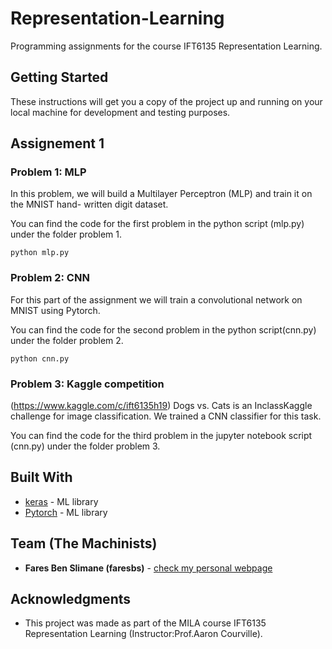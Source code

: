 # Representation-Learning
Programming assignments for the course IFT6135 Representation Learning.

## Getting Started

These instructions will get you a copy of the project up and running on your local machine for development and testing purposes. 

## Assignement 1

### Problem 1: MLP
In this problem, we will build a Multilayer Perceptron (MLP) and train it on the MNIST hand-
written digit dataset.

You can find the code for the first problem in the python script (mlp.py) under the folder problem 1.

```
python mlp.py
```

### Problem 2: CNN
For this part of the assignment we will train a convolutional network on MNIST using Pytorch.

You can find the code for the second problem in the python script(cnn.py) under the folder problem 2.

```
python cnn.py
```

### Problem 3: Kaggle competition
(https://www.kaggle.com/c/ift6135h19)
Dogs vs. Cats is an InclassKaggle challenge for image classification. We trained a CNN classifier for this task.

You can find the code for the third problem in the jupyter notebook script (cnn.py) under the folder problem 3.


## Built With

* [keras](https://keras.io/) - ML library
* [Pytorch](https://pytorch.org/) - ML library

## Team (The Machinists)

* **Fares Ben Slimane (faresbs)** - [check my personal webpage](http://faresbs.github.io)

## Acknowledgments

* This project was made as part of the MILA course IFT6135 Representation Learning (Instructor:Prof.Aaron Courville).

